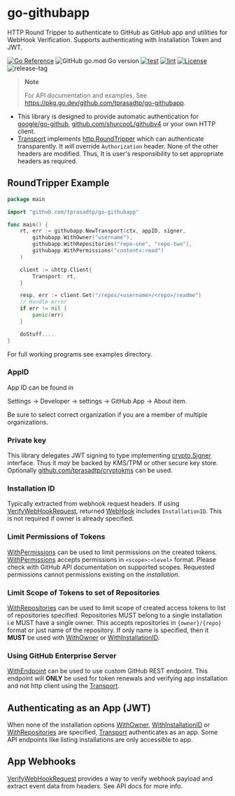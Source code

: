 # go-githubapp

HTTP Round Tripper to authenticate to GitHub as GitHub app and utilities for WebHook Verification. Supports authenticating with Installation Token and JWT.

[![Go Reference](https://pkg.go.dev/badge/github.com/tprasadtp/go-githubapp)](https://pkg.go.dev/github.com/tprasadtp/go-githubapp)
![GitHub go.mod Go version](https://img.shields.io/github/go-mod/go-version/tprasadtp/go-githubapp?label=go&logo=go&logoColor=white)
[![test](https://github.com/tprasadtp/go-githubapp/actions/workflows/test.yml/badge.svg)](https://github.com/tprasadtp/go-githubapp/actions/workflows/test.yml)
[![lint](https://github.com/tprasadtp/go-githubapp/actions/workflows/lint.yml/badge.svg)](https://github.com/tprasadtp/go-githubapp/actions/workflows/lint.yml)
[![License](https://img.shields.io/github/license/tprasadtp/go-githubapp)](https://github.com/tprasadtp/go-githubapp/blob/master/LICENSE)
![release-tag](https://img.shields.io/github/v/tag/tprasadtp/go-githubapp?color=7f50a6&label=release&logo=semver&sort=semver)

> **Note**
>
> For API documentation and examples,
> See https://pkg.go.dev/github.com/tprasadtp/go-githubapp.

- This library is designed to provide automatic authentication for [google/go-github], [github.com/shurcooL/githubv4] or your own HTTP client.
- [Transport] implements [http.RoundTripper] which can authenticate transparently.
It _will_ override `Authorization` header. None of the other headers are modified. Thus,
It is user's responsibility to set appropriate headers as required.

## RoundTripper Example

```go
package main

import "github.com/tprasadtp/go-githubapp"

func main() {
	rt, err := githubapp.NewTransport(ctx, appID, signer,
        githubapp.WithOwner("username"),
        githubapp.WithRepositories("repo-one", "repo-two"),
        githubapp.WithPermissions("contents:read")
    )

    client := &http.Client{
        Transport: rt,
    }

    resp, err := client.Get("/repos/<username>/<repo>/readme")
    // Handle error
    if err != nil {
        panic(err)
    }

    doStuff....
}
```

For full working programs see examples directory.

### AppID

App ID can be found in

Settings -> Developer -> settings -> GitHub App -> About item.

Be sure to select correct organization if you are a member of multiple organizations.

### Private key

This library delegates JWT signing to type implementing [crypto.Signer] interface.
Thus it _may_ be backed by KMS/TPM or other secure key store. Optionally
[github.com/tprasadtp/cryptokms] can be used.

### Installation ID

Typically extracted from webhook request headers. If using [VerifyWebHookRequest],
returned [WebHook] includes `InstallationID`. This is not required if owner is already
specified.

### Limit Permissions of Tokens

[WithPermissions] can be used to limit permissions on the created tokens.
[WithPermissions] accepts permissions in `<scope>:<level>` format.
Please check with GitHub API documentation on supported scopes. Requested
permissions cannot permissions existing on the _installation_.

### Limit Scope of Tokens to set of Repositories

[WithRepositories] can be used to limit scope of created access tokens to list of
repositories specified. Repositories MUST belong to a single installation i.e MUST have
a single owner. This accepts repositories in `{owner}/{repo}` format or just name of the
repository. If only name is specified, then it **MUST** be used with [WithOwner] or
[WithInstallationID].

### Using GitHub Enterprise Server

[WithEndpoint] can be used to use custom GitHub REST endpoint. This endpoint will
**ONLY** be used for token renewals and verifying app installation and not http client using
the [Transport].


## Authenticating as an App (JWT)

When none of the installation options [WithOwner], [WithInstallationID] or [WithRepositories]
are specified, [Transport] authenticates as an app. Some API endpoints like listing
installations are only accessible to app.

## App Webhooks

[VerifyWebHookRequest] provides a way to verify webhook payload and extract event data from
headers. See API docs for more info.

[google/go-github]: https://github.com/google/go-github
[github.com/shurcooL/githubv4]: https://github.com/shurcooL/githubv4
[github.com/tprasadtp/cryptokms]: https://github.com/tprasadtp/cryptokms

[http.RoundTripper]: https://pkg.go.dev/net/http#RoundTripper
[crypto.Signer]: https://pkg.go.dev/crypto#Signer
[VerifyWebHookRequest]: https://pkg.go.dev/github.com/tprasadtp/go-githubapp#VerifyWebHookRequest
[WithRepositories]: https://pkg.go.dev/github.com/tprasadtp/go-githubapp#WithRepositories
[WithInstallationID]: https://pkg.go.dev/github.com/tprasadtp/go-githubapp#WithInstallationID
[WithInstallationID]: https://pkg.go.dev/github.com/tprasadtp/go-githubapp#WithInstallationID
[WithOwner]: https://pkg.go.dev/github.com/tprasadtp/go-githubapp#WithOwner
[WithPermissions]: https://pkg.go.dev/github.com/tprasadtp/go-githubapp#WithPermissions
[WithEndpoint]: https://pkg.go.dev/github.com/tprasadtp/go-githubapp#WithEndpoint
[Transport]: https://pkg.go.dev/github.com/tprasadtp/go-githubapp#Transport
[WebHook]: https://pkg.go.dev/github.com/tprasadtp/go-githubapp#WebHook
